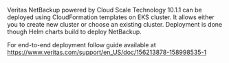 Veritas NetBackup powered by Cloud Scale Technology 10.1.1 can be deployed using CloudFormation templates on EKS cluster. It allows either you to create new cluster or choose an existing cluster. Deployment is done though Helm charts build to deploy NetBackup.

For end-to-end deployment follow guide available at https://www.veritas.com/support/en_US/doc/156213878-158998535-1